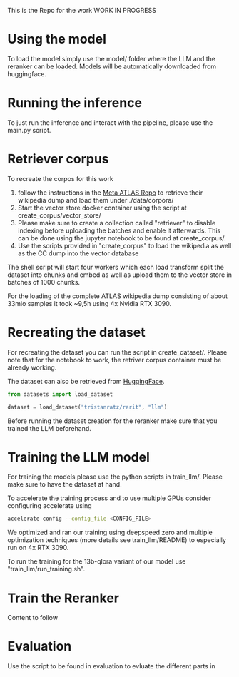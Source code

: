 
This is the Repo for the work WORK IN PROGRESS

# Using the model

To load the model simply use the model/ folder where the LLM and the reranker can be loaded.
Models will be automatically downloaded from huggingface.

# Running the inference

To just run the inference and interact with the pipeline, please use the main.py script.

# Retriever corpus

To recreate the corpos for this work 

1. follow the instructions in the [Meta ATLAS Repo](https://github.com/facebookresearch/atlas) to retrieve their wikipedia dump and load them under ./data/corpora/
2. Start the vector store docker container using the script at create_corpus/vector_store/
4. Please make sure to create a collection called "retriever" to disable indexing before uploading the batches and enable it afterwards. This can be done using the jupyter notebook to be found at create_corpus/.
3. Use the scripts provided in "create_corpus" to load the wikipedia as well as the CC dump into the vector database

The shell script will start four workers which each load transform split the dataset into chunks and embed as well as upload them to the vector store in batches of 1000 chunks.

For the loading of the complete ATLAS wikipedia dump consisting of about 33mio samples it took ~9,5h using 4x Nvidia RTX 3090.

# Recreating the dataset

For recreating the dataset you can run the script in create_dataset/.
Please note that for the notebook to work, the retriver corpus container must be already working.

The dataset can also be retrieved from [HuggingFace](https://huggingface.co/datasets/tristanratz/DATASET).

```python
from datasets import load_dataset

dataset = load_dataset("tristanratz/rarit", "llm")

```

Before running the dataset creation for the reranker make sure that you trained the LLM beforehand.

# Training the LLM model

For training the models please use the python scripts in train_llm/.
Please make sure to have the dataset at hand. 

To accelerate the training process and to use multiple GPUs consider configuring accelerate using
```bash
accelerate config --config_file <CONFIG_FILE>
```
We optimized and ran our training using deepspeed zero and multiple optimization techniques (more details see train_llm/README) to especially run on 4x RTX 3090.

To run the training for the 13b-qlora variant of our model use "train_llm/run_training.sh".

# Train the Reranker

Content to follow

# Evaluation

Use the script to be found in evaluation to evluate the different parts in 
